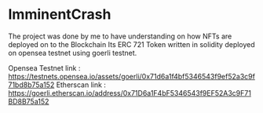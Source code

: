 # ImminentCrash
The project was done by me to have understanding on how NFTs are deployed on to the Blockchain 
Its ERC 721 Token written in solidity deployed on opensea testnet using goerli testnet.


Opensea Testnet link : https://testnets.opensea.io/assets/goerli/0x71d6a1f4bf5346543f9ef52a3c9f71bd8b75a152
Etherscan link : https://goerli.etherscan.io/address/0x71D6a1F4bF5346543f9EF52A3c9F71BD8B75a152

